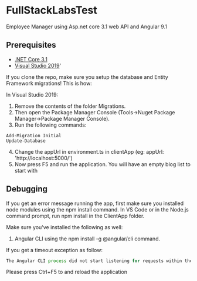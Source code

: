 # FullStackLabsTest
Employee Manager using Asp.net core 3.1 web API and Angular 9.1

## Prerequisites
* [.NET Core 3.1](https://dotnet.microsoft.com/download/dotnet-core/3.1)
* [Visual Studio 2019](https://visualstudio.microsoft.com/vs/)'

If you clone the repo, make sure you setup the database and Entity Framework migrations! This is how:

In Visual Studio 2019:

1. Remove the contents of the folder Migrations.
2. Then open the Package Manager Console (Tools->Nuget Package Manager->Package Manager Console).
3. Run the following commands:

```
Add-Migration Initial
Update-Database
```
4. Change the appUrl in environment.ts in clientApp (eg: appUrl: 'http://localhost:5000/')
5. Now press F5 and run the application. You will have an empty blog list to start with

## Debugging

If you get an error message running the app, first make sure you installed node modules using the npm install command. In VS Code or in the Node.js command prompt, run npm install in the ClientApp folder.

Make sure you've installed the following as well:

1. Angular CLI using the npm install -g @angular/cli command.

If you get a timeout exception as follow:

```javascript
The Angular CLI process did not start listening for requests within the timeout period of 0 seconds
```
Please press Ctrl+F5 to and reload the application
